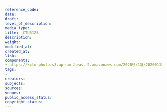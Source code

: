 ```yaml
---
reference_code: 
date: 
draft: 
level_of_description: 
media_type: 
title: _CTU5123
description: 
weight: 
modified_at: 
created_at: 
link: 
components:
- https://kctu-photo.s3.ap-northeast-2.amazonaws.com/2020년/1월/20200115_노동개악+분쇄!+노조+할+권리+쟁취!+영남대의료원+투쟁+승리!+민주노총+결의대회/_CTU5123.jpg
tags:
- 
creators: 
subjects: 
sources: 
venues: 
public_access_status: 
copyright_status: 
---
```

